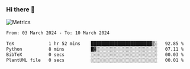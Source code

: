 ### Hi there 👋

![Metrics](https://github.com/radoapx/radoapx/blob/main/github-metrics.svg)

<!--START_SECTION:waka-->

```txt
From: 03 March 2024 - To: 10 March 2024

TeX             1 hr 52 mins    ███████████████████████▒░   92.85 %
Python          8 mins          █▓░░░░░░░░░░░░░░░░░░░░░░░   07.11 %
BibTeX          0 secs          ░░░░░░░░░░░░░░░░░░░░░░░░░   00.03 %
PlantUML file   0 secs          ░░░░░░░░░░░░░░░░░░░░░░░░░   00.01 %
```

<!--END_SECTION:waka-->

<!--
**radoapx/radoapx** is a ✨ _special_ ✨ repository because its `README.md` (this file) appears on your GitHub profile.

Here are some ideas to get you started:

- 🔭 I’m currently working on ...
- 🌱 I’m currently learning ...
- 👯 I’m looking to collaborate on ...
- 🤔 I’m looking for help with ...
- 💬 Ask me about ...
- 📫 How to reach me: ...
- 😄 Pronouns: ...
- ⚡ Fun fact: ...
-->
